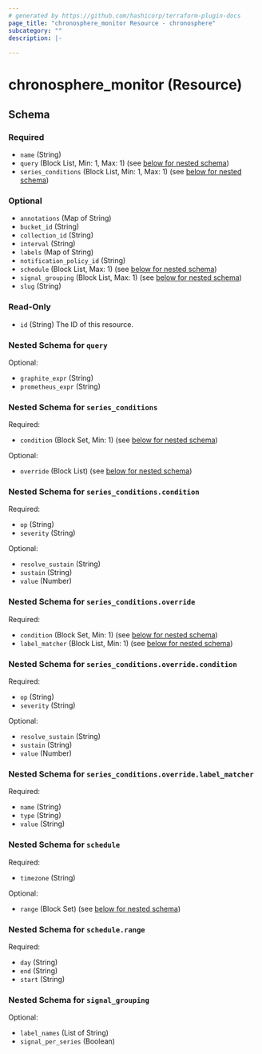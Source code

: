 ```yaml
---
# generated by https://github.com/hashicorp/terraform-plugin-docs
page_title: "chronosphere_monitor Resource - chronosphere"
subcategory: ""
description: |-
  
---
```


# chronosphere_monitor (Resource)





<!-- schema generated by tfplugindocs -->
## Schema

### Required

- `name` (String)
- `query` (Block List, Min: 1, Max: 1) (see [below for nested schema](#nestedblock--query))
- `series_conditions` (Block List, Min: 1, Max: 1) (see [below for nested schema](#nestedblock--series_conditions))

### Optional

- `annotations` (Map of String)
- `bucket_id` (String)
- `collection_id` (String)
- `interval` (String)
- `labels` (Map of String)
- `notification_policy_id` (String)
- `schedule` (Block List, Max: 1) (see [below for nested schema](#nestedblock--schedule))
- `signal_grouping` (Block List, Max: 1) (see [below for nested schema](#nestedblock--signal_grouping))
- `slug` (String)

### Read-Only

- `id` (String) The ID of this resource.

<a id="nestedblock--query"></a>
### Nested Schema for `query`

Optional:

- `graphite_expr` (String)
- `prometheus_expr` (String)


<a id="nestedblock--series_conditions"></a>
### Nested Schema for `series_conditions`

Required:

- `condition` (Block Set, Min: 1) (see [below for nested schema](#nestedblock--series_conditions--condition))

Optional:

- `override` (Block List) (see [below for nested schema](#nestedblock--series_conditions--override))

<a id="nestedblock--series_conditions--condition"></a>
### Nested Schema for `series_conditions.condition`

Required:

- `op` (String)
- `severity` (String)

Optional:

- `resolve_sustain` (String)
- `sustain` (String)
- `value` (Number)


<a id="nestedblock--series_conditions--override"></a>
### Nested Schema for `series_conditions.override`

Required:

- `condition` (Block Set, Min: 1) (see [below for nested schema](#nestedblock--series_conditions--override--condition))
- `label_matcher` (Block List, Min: 1) (see [below for nested schema](#nestedblock--series_conditions--override--label_matcher))

<a id="nestedblock--series_conditions--override--condition"></a>
### Nested Schema for `series_conditions.override.condition`

Required:

- `op` (String)
- `severity` (String)

Optional:

- `resolve_sustain` (String)
- `sustain` (String)
- `value` (Number)


<a id="nestedblock--series_conditions--override--label_matcher"></a>
### Nested Schema for `series_conditions.override.label_matcher`

Required:

- `name` (String)
- `type` (String)
- `value` (String)




<a id="nestedblock--schedule"></a>
### Nested Schema for `schedule`

Required:

- `timezone` (String)

Optional:

- `range` (Block Set) (see [below for nested schema](#nestedblock--schedule--range))

<a id="nestedblock--schedule--range"></a>
### Nested Schema for `schedule.range`

Required:

- `day` (String)
- `end` (String)
- `start` (String)



<a id="nestedblock--signal_grouping"></a>
### Nested Schema for `signal_grouping`

Optional:

- `label_names` (List of String)
- `signal_per_series` (Boolean)
